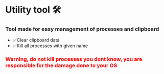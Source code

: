 # Utility tool 🛠️


### Tool made for easy management of processes and clipboard

- ✅Clear clipboard data
- ✅Kill all processes with given name


### <span style="color:red"> Warning, do not kill processes you dont know, you are responsible for the damage done to your OS </span>
